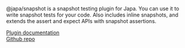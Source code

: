 @japa/snapshot is a snapshot testing plugin for Japa. You can use it to write snapshot tests for your code. Also includes inline snapshots, and extends the assert and expect APIs with snapshot assertions.

[Plugin documentation]()\
[Github repo]()
